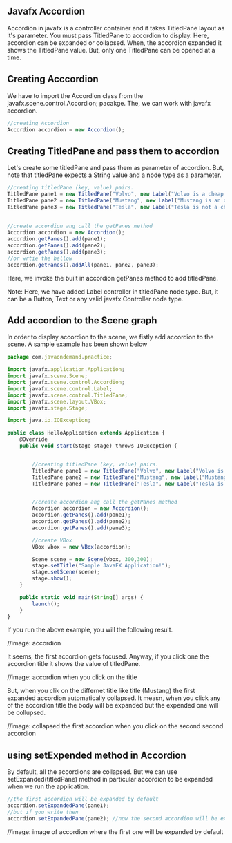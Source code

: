 ## Javafx Accordion

Accordion in javafx is a controller container and it takes TitledPane layout as it's parameter. You must pass TitledPane to accordion to display. Here, accordion can be expanded or collapsed. When, the accordion expanded it shows the TitledPane value. But, only one TitledPane can be opened at a time.


## Creating Acccordion

We have to import the Accordion class from the javafx.scene.control.Accordion; pacakge. The, we can work with javafx accordion.

```js
//creating Accordion 
Accordion accordion = new Accordion();

```

## Creating TitledPane and pass them to accordion

Let's create some titledPane and pass them as parameter of accordion.
But, note that titledPane expects a String value and a node type as a parameter.

```js
//creating titledPane (key, value) pairs.
TitledPane pane1 = new TitledPane("Volvo", new Label("Volvo is a cheap car"));
TitledPane pane2 = new TitledPane("Mustang", new Label("Mustang is an old model"));
TitledPane pane3 = new TitledPane("Tesla", new Label("Tesla is not a cheap car"));
        
        
//create accordion ang call the getPanes method
Accordion accordion = new Accordion();
accordion.getPanes().add(pane1);
accordion.getPanes().add(pane2);
accordion.getPanes().add(pane3);
//or wrtie the bellow
accordion.getPanes().addAll(pane1, pane2, pane3);

```

Here, we invoke the built in accordion getPanes method to add titledPane.

Note: Here, we have added Label controller in titledPane node type. But, it can be a Button, Text or any valid javafx Controller node type.


## Add accordion to the Scene graph

In order to display accordion to the scene, we fistly add accordion to the scene. A sample example has been shown below

```js
package com.javaondemand.practice;

import javafx.application.Application;
import javafx.scene.Scene;
import javafx.scene.control.Accordion;
import javafx.scene.control.Label;
import javafx.scene.control.TitledPane;
import javafx.scene.layout.VBox;
import javafx.stage.Stage;

import java.io.IOException;

public class HelloApplication extends Application {
    @Override
    public void start(Stage stage) throws IOException {


        //creating titledPane (key, value) pairs.
        TitledPane pane1 = new TitledPane("Volvo", new Label("Volvo is a cheap car"));
        TitledPane pane2 = new TitledPane("Mustang", new Label("Mustang is an old model"));
        TitledPane pane3 = new TitledPane("Tesla", new Label("Tesla is not a cheap car"));


        //create accordion ang call the getPanes method
        Accordion accordion = new Accordion();
        accordion.getPanes().add(pane1);
        accordion.getPanes().add(pane2);
        accordion.getPanes().add(pane3);

        //create VBox
        VBox vbox = new VBox(accordion);

        Scene scene = new Scene(vbox, 300,300);
        stage.setTitle("Sample JavaFX Application!");
        stage.setScene(scene);
        stage.show();
    }

    public static void main(String[] args) {
        launch();
    }
}

```
If you run the above example, you will the following result.

//image: accordion

It seems, the first accordion gets focused. Anyway, if you click one the accordion title it shows the value of titledPane.

//image: accordion when you click on the title

But, when you clik on the differnet title like title (Mustang) the first expanded accordion automatically collapsed. It measn, when you click any of the accordion title the body will be expanded but the expended one will be collupsed. 

//image: collapsed the first accordion when you click on the second second accordion


## using setExpended method in Accordion

By default, all the accordions are collapsed. But we can use setExpanded(titledPane) method in particular accordion to be expanded when we run the application.


```js
//the first accordion will be expanded by default 
accordion.setExpandedPane(pane1);
//but if you write then
accordion.setExpandedPane(pane2); //now the second accordion will be expanded

```

//image: image of accordion where the first one will be expanded by default

